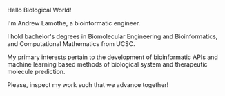 Hello Biological World! 

I'm Andrew Lamothe, a bioinformatic engineer. 

I hold bachelor's degrees in Biomolecular Engineering and Bioinformatics, and Computational Mathematics from UCSC. 

My primary interests pertain to the development of bioinformatic APIs and machine learning based methods of biological system and therapeutic molecule prediction. 

Please, inspect my work such that we advance together! 
